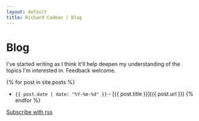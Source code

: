```yaml
---
layout: default
title: Richard Cadman | Blog
---
```


# Blog

I've started writing as I think it'll help deepen my understanding of the topics I'm interested in. Feedback welcome.

{% for post in site.posts %}
- `{{ post.date | date: "%Y-%m-%d" }}` - [{{ post.title }}]({{ post.url }}) {% endfor %}

[Subscribe with rss](/feed.xml)
